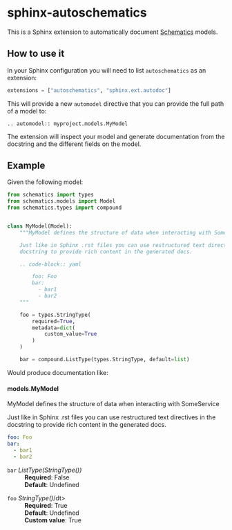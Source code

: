 # sphinx-autoschematics

This is a Sphinx extension to automatically document [Schematics](https://schematics.readthedocs.io/) models.

## How to use it

In your Sphinx configuration you will need to list `autoschematics` as an extension:

```python
extensions = ["autoschematics", "sphinx.ext.autodoc"]
```

This will provide a new `automodel` directive that you can provide the full path of a model to:

```
.. automodel:: myproject.models.MyModel
```

The extension will inspect your model and generate documentation from the docstring and the different fields on the model.


## Example

Given the following model:

```python
from schematics import types
from schematics.models import Model
from schematics.types import compound


class MyModel(Model):
    """MyModel defines the structure of data when interacting with SomeService

    Just like in Sphinx .rst files you can use restructured text directives in the
    docstring to provide rich content in the generated docs.

    .. code-block:: yaml

        foo: Foo
        bar:
          - bar1
          - bar2
    """

    foo = types.StringType(
        required=True,
        metadata=dict(
            custom_value=True
        )
    )

    bar = compound.ListType(types.StringType, default=list)
```

Would produce documentation like:

#### models.MyModel

MyModel defines the structure of data when interacting with SomeService 

Just like in Sphinx .rst files you can use restructured text directives in the
docstring to provide rich content in the generated docs.

```yaml
foo: Foo
bar:
  - bar1
  - bar2
```

<dl class="attribute">
<dt id="models.ExampleModel.bar">
<code class="sig-name descname">bar</code><em class="property"> ListType(StringType())</em></dt>
<dd><div class="line-block">
<div class="line"><strong>Required</strong>: False</div>
<div class="line"><strong>Default</strong>: Undefined</div>
</div>
</dd></dl>

<dl class="attribute">
<dt id="models.ExampleModel.foo">
<code class="sig-name descname">foo</code><em class="property"> StringType()</em>/dt>
<dd><div class="line-block">
<div class="line"><strong>Required</strong>: True</div>
<div class="line"><strong>Default</strong>: Undefined</div>
<div class="line"><strong>Custom value</strong>: True</div>
</div>
</dd></dl>

